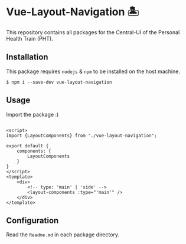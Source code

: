 # Vue-Layout-Navigation 🏝
This repository contains all packages for the Central-UI of the Personal Health Train (PHT).

## Installation
This package requires `nodejs` & `npm` to be installed on the host machine.
```
$ npm i --save-dev vue-layout-navigation
```

## Usage
Import the package :)

```vue

<script>
import {LayoutComponents} from "./vue-layout-navigation";

export default {
    components: {
        LayoutComponents
    }
}
</script>
<template>
    <div>
        <!-- type: 'main' | 'side' -->
        <layout-components :type="'main'" />
    </div>
</template>
```

## Configuration
Read the `Readme.md` in each package directory.

